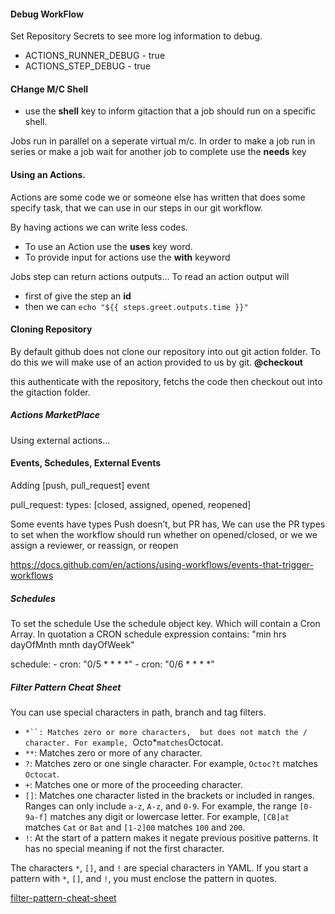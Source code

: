 #### Debug WorkFlow

Set Repository Secrets to see more log information to debug.

-   ACTIONS_RUNNER_DEBUG - true
-   ACTIONS_STEP_DEBUG - true

#### CHange M/C Shell

-   use the **shell** key to inform gitaction that a job should run on a specific shell.

Jobs run in parallel on a seperate virtual m/c.
In order to make a job run in series or make a job wait for another job to complete use the **needs** key

#### Using an Actions.

Actions are some code we or someone else has written that does some specify task, that we can use in our steps in our git workflow.

By having actions we can write less codes.

-   To use an Action use the **uses** key word.
-   To provide input for actions use the **with** keyword

Jobs step can return actions outputs...
To read an action output will

-   first of give the step an **id**
-   then we can `echo "${{ steps.greet.outputs.time }}"`

#### Cloning Repository

By default github does not clone our repository into out git action folder. To do this we will make use of an action provided to us by git. **@checkout**

this authenticate with the repository, fetchs the code then checkout out into the gitaction folder.

##### Actions MarketPlace
Using external actions...


#### Events, Schedules, External Events
Adding [push, pull_request] event

pull_request:
    types: [closed, assigned, opened, reopened]

Some events have types Push doesn’t, but PR has, We can use the PR types to set when the workflow should run whether on opened/closed, or we we assign a reviewer, or reassign, or reopen

https://docs.github.com/en/actions/using-workflows/events-that-trigger-workflows

##### Schedules
To set the schedule
Use the schedule object key. Which will contain a Cron Array.
In quotation a CRON schedule expression contains:
"min hrs dayOfMnth mnth dayOfWeek"

schedule:
    - cron: "0/5 * * * *"
    - cron: "0/6 * * * *"

##### Filter Pattern Cheat Sheet
You can use special characters in path, branch and tag filters.

* `*``: Matches zero or more characters,  but does not match the / character. For example, `Octo*` matches `Octocat.
* `**`: Matches zero or more of any character.
* `?`: Matches zero or one single character. For example, `Octoc?t` matches `Octocat`.
* `+`: Matches one or more of the proceeding character.
* `[]`: Matches one character listed in the brackets or included in ranges. Ranges can only include `a-z`, `A-z`, and `0-9`. For example, the range  `[0-9a-f]` matches any digit or lowercase letter. For example, `[CB]at` matches `Cat` or `Bat` and `[1-2]00` matches `100` and `200`.
* `!`: At the start of a pattern makes it negate previous positive patterns. It has no special meaning if not the first character.

The characters `*`, `[]`, and `!` are special characters in YAML. If you start a pattern with `*`, `[]`, and `!`, you must enclose the pattern in quotes.

[filter-pattern-cheat-sheet](https://help.github.com/en/actions/automating-your-workflow-with-github-actions/workflow-syntax-for-github-actions#filter-pattern-cheat-sheet)


